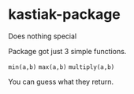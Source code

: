 # kastiak-package

Does nothing special

Package got just 3 simple functions.

`min(a,b)`
`max(a,b)` 
`multiply(a,b)` 

You can guess what they return.

 
